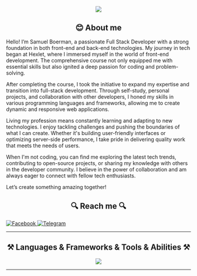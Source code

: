 <h1 align="center">
  <a href="https://git.io/typing-svg">
    <img src="https://readme-typing-svg.herokuapp.com/?lines=Hello,+There!+👋;I+am+Samuel+Boerman....;Nice+to+meet+you!&center=true&size=30">
  </a>
</h1>
<h2 align="center"> 😊 About me</h2>
<p>
 Hello! I’m Samuel Boerman, a passionate Full Stack Developer with a strong foundation in both front-end and back-end technologies. My journey in tech began at Hexlet, where I immersed myself in the world of front-end development. The comprehensive course not only equipped me with essential skills but also ignited a deep passion for coding and problem-solving.

After completing the course, I took the initiative to expand my expertise and transition into full-stack development. Through self-study, personal projects, and collaboration with other developers, I honed my skills in various programming languages and frameworks, allowing me to create dynamic and responsive web applications.

Living my profession means constantly learning and adapting to new technologies. I enjoy tackling challenges and pushing the boundaries of what I can create. Whether it's building user-friendly interfaces or optimizing server-side performance, I take pride in delivering quality work that meets the needs of users.

When I'm not coding, you can find me exploring the latest tech trends, contributing to open-source projects, or sharing my knowledge with others in the developer community. I believe in the power of collaboration and am always eager to connect with fellow tech enthusiasts.

Let’s create something amazing together!
</p>
<h2 align="center">🔍 Reach me 🔍</h2>
<p>
  <a href="https://www.facebook.com/profile.php?id=100090431087658" target="_blank">
    <img src="https://img.shields.io/badge/Facebook-%231877F2.svg?style=for-the-badge&logo=Facebook&logoColor=white" alt="Facebook">
  </a>
  <a href="https://t.me/akapullkko" target="_blank">
    <img src="https://img.shields.io/badge/Telegram-2CA5E0?style=for-the-badge&logo=telegram&logoColor=white" alt="Telegram">
  </a>
</p>
<hr>
<h2 align="center">⚒️ Languages & Frameworks & Tools & Abilities ⚒️</h2>
<p align="center">
  <a href="https://skillicons.dev">
    <img src="https://skillicons.dev/icons?i=git,js,ts,react,css,html,vim,npm,nextjs,tailwind,figma,nodejs,prisma,docker,postgresql" />
  </a>
</p>
<hr>


